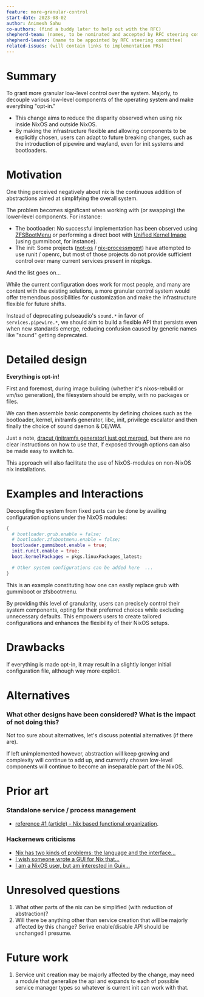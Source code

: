 ```yaml
---
feature: more-granular-control
start-date: 2023-08-02
author: Animesh Sahu
co-authors: (find a buddy later to help out with the RFC)
shepherd-team: (names, to be nominated and accepted by RFC steering committee)
shepherd-leader: (name to be appointed by RFC steering committee)
related-issues: (will contain links to implementation PRs)
---
```


# Summary
[summary]: #summary

To grant more granular low-level control over the system. Majorly, to decouple various low-level components of the operating system and make everything "opt-in."
  - This change aims to reduce the disparity observed when using nix inside NixOS and outside NixOS.
  - By making the infrastructure flexible and allowing components to be explicitly chosen, users can adapt to future breaking changes, such as the introduction of pipewire and wayland, even for init systems and bootloaders.


# Motivation
[motivation]: #motivation

One thing perceived negatively about nix is the continuous addition of abstractions aimed at simplifying the overall system.

The problem becomes significant when working with (or swapping) the lower-level components. For instance:

* The bootloader: No successful implementation has been observed using [ZFSBootMenu](https://docs.zfsbootmenu.org) or performing a direct boot with [Unified Kernel Image](https://animeshz.github.io/site/blogs/demystifying-uefi.html#building-a-uki-for-currently-running-desktop-linux) (using gummiboot, for instance).
* The init: Some projects ([not-os](https://github.com/cleverca22/not-os) / [nix-processmgmt](https://github.com/svanderburg/nix-processmgmt)) have attempted to use runit / openrc, but most of those projects do not provide sufficient control over many current services present in nixpkgs.

And the list goes on...

While the current configuration does work for most people, and many are content with the existing solutions, a more granular control system would offer tremendous possibilities for customization and make the infrastructure flexible for future shifts.

Instead of deprecating pulseaudio's `sound.*` in favor of `services.pipewire.*`, we should aim to build a flexible API that persists even when new standards emerge, reducing confusion caused by generic names like "sound" getting deprecated.


# Detailed design
[design]: #detailed-design

**Everything is opt-in!**

First and foremost, during image building (whether it's nixos-rebuild or vm/iso generation), the filesystem should be empty, with no packages or files.

We can then assemble basic components by defining choices such as the bootloader, kernel, initramfs generator, libc, init, privilege escalator and then finally the choice of sound daemon & DE/WM.

Just a note, [dracut (initramfs generator) just got merged](https://github.com/NixOS/nixpkgs/issues/77858), but there are no clear instructions on how to use that, if exposed through options can also be made easy to switch to.

This approach will also facilitate the use of NixOS-modules on non-NixOS nix installations.


# Examples and Interactions
[examples-and-interactions]: #examples-and-interactions

Decoupling the system from fixed parts can be done by availing configuration options under the NixOS modules:

```nix
{
  # bootloader.grub.enable = false;
  # bootloader.zfsbootmenu.enable = false;
  bootloader.gummiboot.enable = true;
  init.runit.enable = true;
  boot.kernelPackages = pkgs.linuxPackages_latest;

  # Other system configurations can be added here  ...
}
```

This is an example constituting how one can easily replace grub with gummiboot or zfsbootmenu.

By providing this level of granularity, users can precisely control their system components, opting for their preferred choices while excluding unnecessary defaults. This empowers users to create tailored configurations and enhances the flexibility of their NixOS setups.


# Drawbacks
[drawbacks]: #drawbacks

If everything is made opt-in, it may result in a slightly longer initial configuration file, although way more explicit.

# Alternatives
[alternatives]: #alternatives

### What other designs have been considered? What is the impact of not doing this?

Not too sure about alternatives, let's discuss potential alternatives (if there are).

If left unimplemented however, abstraction will keep growing and complexity will continue to add up, and currently chosen low-level components will continue to become an inseparable part of the NixOS.


# Prior art
[prior-art]: #prior-art

### Standalone service / process management

* [reference #1 (article) - Nix based functional organization](https://sandervanderburg.blogspot.com/2019/11/a-nix-based-functional-organization-for.html).

### Hackernews criticisms

* [Nix has two kinds of problems: the language and the interface...](https://news.ycombinator.com/item?id=30058880)
* [I wish someone wrote a GUI for Nix that...](https://news.ycombinator.com/item?id=30058605)
* [I am a NixOS user, but am interested in Guix...](https://news.ycombinator.com/item?id=30058466)


# Unresolved questions
[unresolved]: #unresolved-questions

1. What other parts of the nix can be simplified (with reduction of abstraction)?
1. Will there be anything other than service creation that will be majorly affected by this change? Serive enable/disable API should be unchanged I presume.


# Future work
[future]: #future-work

1. Service unit creation may be majorly affected by the change, may need a module that generalize the api and expands to each of possible service manager types so whatever is current init can work with that.
